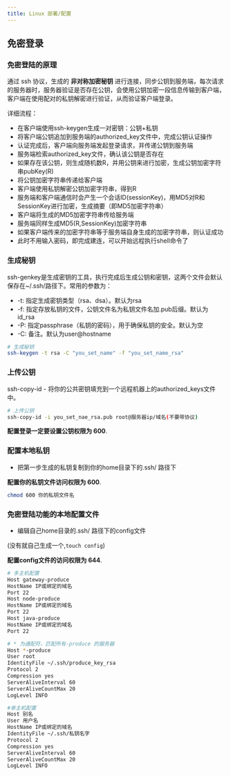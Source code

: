 ```yaml
---
title: Linux 部署/配置
---
```


## 免密登录

### 免密登陆的原理

通过 ssh 协议，生成的 **非对称加密秘钥** 进行连接，同步公钥到服务端，每次请求的服务器时，服务器验证是否存在公钥，会使用公钥加密一段信息传输到客户端，客户端在使用配对的私钥解密进行验证，从而验证客户端登录。

详细流程：

- 在客户端使用ssh-keygen生成一对密钥：公钥+私钥
- 将客户端公钥追加到服务端的authorized_key文件中，完成公钥认证操作
- 认证完成后，客户端向服务端发起登录请求，并传递公钥到服务端
- 服务端检索authorized_key文件，确认该公钥是否存在
- 如果存在该公钥，则生成随机数R，并用公钥来进行加密，生成公钥加密字符串pubKey(R)
- 将公钥加密字符串传递给客户端
- 客户端使用私钥解密公钥加密字符串，得到R
- 服务端和客户端通信时会产生一个会话ID(sessionKey)，用MD5对R和SessionKey进行加密，生成摘要（即MD5加密字符串）
- 客户端将生成的MD5加密字符串传给服务端
- 服务端同样生成MD5(R,SessionKey)加密字符串
- 如果客户端传来的加密字符串等于服务端自身生成的加密字符串，则认证成功
- 此时不用输入密码，即完成建连，可以开始远程执行shell命令了

### 生成秘钥

ssh-genkey是生成密钥的工具，执行完成后生成公钥和密钥，这两个文件会默认保存在~/.ssh/路径下。常用的参数为：

- -t: 指定生成密钥类型（rsa、dsa）。默认为rsa
- -f: 指定存放私钥的文件，公钥文件名为私钥文件名加.pub后缀。默认为id_rsa
- -P: 指定passphrase（私钥的密码），用于确保私钥的安全。默认为空
- -C: 备注。默认为user@hostname

```bash
# 生成秘钥
ssh-keygen -t rsa -C "you_set_name" -f "you_set_name_rsa"
```

### 上传公钥

ssh-copy-id - 将你的公共密钥填充到一个远程机器上的authorized_keys文件中。

```bash
# 上传公钥
ssh-copy-id -i you_set_nae_rsa.pub root@服务器ip/域名(不要带协议)
```

**配置登录一定要设置公钥权限为 600**.

### 配置本地私钥

- 把第一步生成的私钥复制到你的home目录下的.ssh/ 路径下

**配置你的私钥文件访问权限为 600**.

```bash
chmod 600 你的私钥文件名
```

### 免密登陆功能的本地配置文件

- 编辑自己home目录的.ssh/ 路径下的config文件

(没有就自己生成一个,`touch config`)

**配置config文件的访问权限为 644**.

```bash
# 多主机配置
Host gateway-produce
HostName IP或绑定的域名
Port 22
Host node-produce
HostName IP或绑定的域名
Port 22
Host java-produce
HostName IP或绑定的域名
Port 22

# * 为通配符，匹配所有-produce 的服务器
Host *-produce
User root
IdentityFile ~/.ssh/produce_key_rsa
Protocol 2
Compression yes
ServerAliveInterval 60
ServerAliveCountMax 20
LogLevel INFO

#单主机配置
Host 别名
User 用户名
HostName IP或绑定的域名
IdentityFile ~/.ssh/私钥名字
Protocol 2
Compression yes
ServerAliveInterval 60
ServerAliveCountMax 20
LogLevel INFO
```
